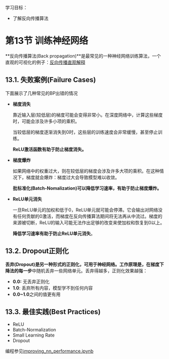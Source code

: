 学习目标：

- 了解反向传播算法

# 第13节 训练神经网络

**反向传播算法(Back propagation)**是最常见的一种神经网络训练算法，一个直观的可视化的例子：[反向传播直观解释](https://google-developers.appspot.com/machine-learning/crash-course/backprop-scroll/)

## 13.1. 失败案例(Failure Cases)

下面展示了几种常见的BP出错的情况

- **梯度消失**

  靠近输入层(较低层)的梯度可能会变得非常小。在深度网络中，计算这些梯度时，可能会涉及许多小项的乘积。

  当较低层的梯度逐渐消失到0时，这些层的训练速度会非常缓慢，甚至停止训练。

  **ReLU激活函数有助于防止梯度消失。**

- **梯度爆炸**

  如果网络中的权重过大，则在较低层的梯度会涉及许多大项的乘积。在这种情况下，梯度就会爆炸：梯度过大会导致模型难以收敛。

  **批标准化(Batch-Nomalization)可以降低学习速率，有助于防止梯度爆炸。**

- **ReLU单元消失**

  一旦ReLU单元的加权和低于0，ReLU单元就可能会停滞。它会输出对网络没有任何贡献的0激活，而梯度在反向传播算法期间将无法再从中流过。梯度的来源被切断，ReLU的输入可能无法作出足够的改变来使加权和恢复到0以上。

  **降低学习速率有助于防止ReLU单元消失**。
## 13.2. Dropout正则化

**丢弃(Dropout)**是另一种形式的正则化，可用于神经网络。工作原理是，在梯度下降法的**每一步**中随机丢弃一些网络单元。丢弃得越多，正则化效果越强：

- **0.0:** 无丢弃正则化
- **1.0**: 丢弃所有内容，模型学不到任何内容
- **0.0~1.0**之间的值更有用

## 13.3. 最佳实践(Best Practices)

- ReLU
- Batch-Normalization
- Small Learning Rate
- Dropout

编程参见[improving_nn_performance.ipynb](../code/improving_nn_performance.ipynb)